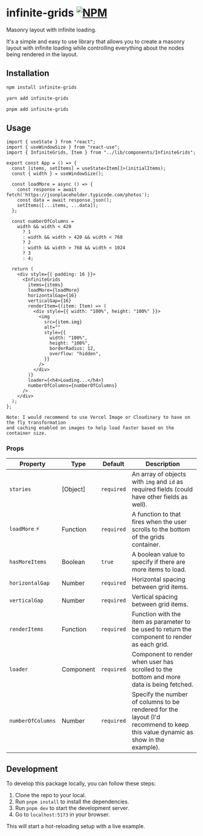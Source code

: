 [](https://github.com/ExplorerAadi/infinite-grids/assets/52901335/08f7d3ed-16e0-4201-9d2b-a1b2dfa31262)

# infinite-grids <a href="https://www.npmjs.com/package/infinite-grids"><img alt="NPM" src="https://img.shields.io/npm/v/infinite-grids.svg"></a>

Masonry layout with infinite loading.

It's a simple and easy to use library that allows you to create a masonry layout with infinite loading while controlling everything about the nodes being rendered in the layout.

## Installation

```bash
npm install infinite-grids

yarn add infinite-grids

pnpm add infinite-grids
```

## Usage

```tsx
import { useState } from "react";
import { useWindowSize } from "react-use";
import { InfiniteGrids, Item } from "../lib/components/InfiniteGrids";

export const App = () => {
  const [items, setItems] = useState<Item[]>(initialItems);
  const { width } = useWindowSize();

  const loadMore = async () => {
    const response = await fetch('https://jsonplaceholder.typicode.com/photos');
    const data = await response.json();
    setItems([...items, ...data]);
  };

  const numberOfColumns =
    width && width < 420
      ? 1
      : width && width > 420 && width < 768
      ? 2
      : width && width > 768 && width < 1024
      ? 3
      : 4;

  return (
    <div style={{ padding: 16 }}>
      <InfiniteGrids
        items={items}
        loadMore={loadMore}
        horizontalGap={16}
        verticalGap={16}
        renderItem={(item: Item) => (
          <div style={{ width: "100%", height: "100%" }}>
            <img
              src={item.img}
              alt=""
              style={{
                width: "100%",
                height: "100%",
                borderRadius: 12,
                overflow: "hidden",
              }}
            />
          </div>
        )}
        loader={<h4>Loading...</h4>}
        numberOfColumns={numberOfColumns}
      />
    </div>
  );
};
```

```
Note: I would recommend to use Vercel Image or Cloudinary to have on the fly transformation
and caching enabled on images to help load faster based on the container size.
```

### Props

| Property               | Type            | Default                   | Description
| ---------------------- | --------------- | ------------------------- | ------------------------------------------------------------------------------------------------------------------------------------------------------------------- |
| `stories`              | [Object] | `required`                | An array of objects with `img` and `id` as required fields (could have other fields as well).                                                                                          |
| `loadMore` ⚡️        | Function        | `required`                      | A function to that fires when the user scrolls to the bottom of the grids container.                                                                                                              |
| `hasMoreItems`      | Boolean          | `true`                      | A boolean value to specify if there are more items to load.                                                                                                                   |
| `horizontalGap`               | Number       | `required`             | Horizontal spacing between grid items.                                                                                                         |
| `verticalGap`               | Number       | `required`             | Vertical spacing between grid items.                                                                                                         |
| `renderItems`               | Function       | `required`             | Function with the item as parameter to be used to return the component to render as each grid.                                                                                                         |
| `loader`               | Component       | `required`             | Component to render when user has scrolled to the bottom and more data is being fetched.                                                                                                        |
| `numberOfColumns`               | Number       | `required`             | Specify the number of columns to be rendered for the layout (I'd recommend to keep this value dynamic as show in the example).                                                                                                         |


## Development

To develop this package locally, you can follow these steps:

1. Clone the repo to your local.
2. Run `pnpm install` to install the dependencies.
5. Run `pnpm dev` to start the development server.
6. Go to `localhost:5173` in your browser.

This will start a hot-reloading setup with a live example.
